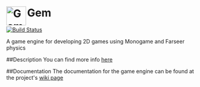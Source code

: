 <img src="https://raw.githubusercontent.com/gmich/Gem/master/Gem/Content/gem.png" width="52" height="50" alt="Gem logo" title="Gem" align="left">    Gem  
===================================

[![Build Status](https://travis-ci.org/gmich/Gem.svg)](https://travis-ci.org/gmich/Gem)


 
A game engine for developing 2D games using Monogame and Farseer physics

##Description
You can find more info [here](http://gmich.github.io/Gem/)

##Documentation
The documentation for the game engine can be found at the project's [wiki page](https://github.com/gmich/GameEngine2D/wiki)
